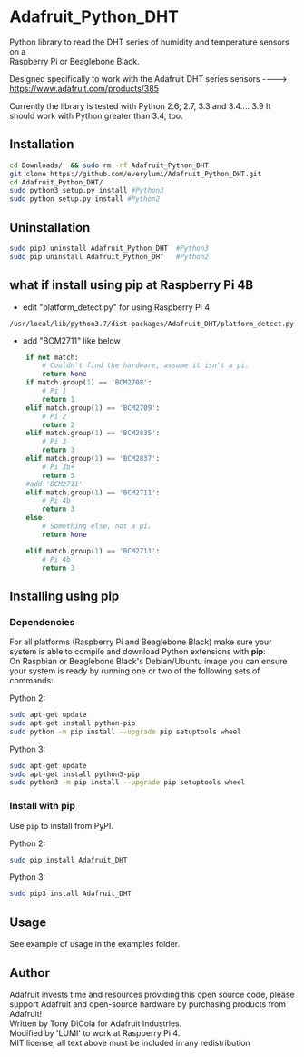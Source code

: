 
# Adafruit_Python_DHT
Python library to read the DHT series of humidity and temperature sensors on a  
Raspberry Pi or Beaglebone Black.

Designed specifically to work with the Adafruit DHT series sensors ---->  
https://www.adafruit.com/products/385

Currently the library is tested with Python 2.6, 2.7, 3.3 and 3.4.... 3.9 It should work with Python greater than 3.4, too.


## Installation
```sh
cd Downloads/  && sudo rm -rf Adafruit_Python_DHT
git clone https://github.com/everylumi/Adafruit_Python_DHT.git
cd Adafruit_Python_DHT/
sudo python3 setup.py install #Python3  
sudo python setup.py install #Python2
```


## Uninstallation
```sh
sudo pip3 uninstall Adafruit_Python_DHT  #Python3  
sudo pip uninstall Adafruit_Python_DHT   #Python2
```


## what if install using pip at Raspberry Pi 4B
- edit "platform_detect.py" for using Raspberry Pi 4
```
/usr/local/lib/python3.7/dist-packages/Adafruit_DHT/platform_detect.py
```
- add "BCM2711" like below

```python
    if not match:
        # Couldn't find the hardware, assume it isn't a pi.
        return None
    if match.group(1) == 'BCM2708':
        # Pi 1
        return 1
    elif match.group(1) == 'BCM2709':
        # Pi 2
        return 2
    elif match.group(1) == 'BCM2835':
        # Pi 3
        return 3
    elif match.group(1) == 'BCM2837':
        # Pi 3b+
        return 3
    #add 'BCM2711'
    elif match.group(1) == 'BCM2711':
        # Pi 4b
        return 3
    else:
        # Something else, not a pi.
        return None

    elif match.group(1) == 'BCM2711':
        # Pi 4b
        return 3
```


## Installing using pip
### Dependencies

For all platforms (Raspberry Pi and Beaglebone Black) make sure your system is able to compile and download Python extensions with **pip**:  
On Raspbian or Beaglebone Black's Debian/Ubuntu image you can ensure your system is ready by running one or two of the following sets of commands:

Python 2:

````sh
sudo apt-get update
sudo apt-get install python-pip
sudo python -m pip install --upgrade pip setuptools wheel
````

Python 3:

````sh
sudo apt-get update
sudo apt-get install python3-pip
sudo python3 -m pip install --upgrade pip setuptools wheel
````

### Install with pip

Use `pip` to install from PyPI.

Python 2:

```sh
sudo pip install Adafruit_DHT
```

Python 3:

```sh
sudo pip3 install Adafruit_DHT
```


## Usage
See example of usage in the examples folder.



## Author
Adafruit invests time and resources providing this open source code, please support Adafruit and open-source hardware by purchasing products from Adafruit!    
Written by Tony DiCola for Adafruit Industries.  
Modified by 'LUMI' to work at Raspberry Pi 4.  
MIT license, all text above must be included in any redistribution
